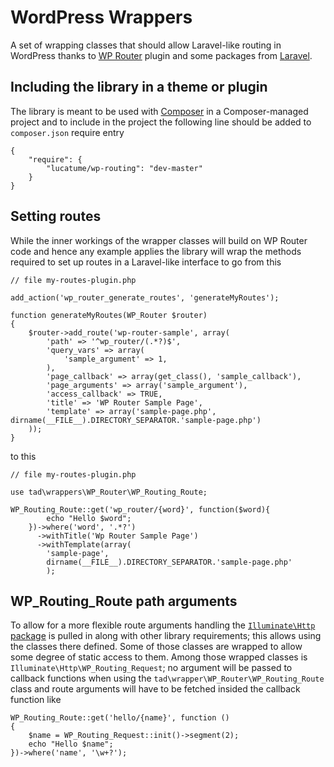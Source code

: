 # WordPress Wrappers

A set of wrapping classes that should allow Laravel-like routing in WordPress thanks to [WP Router](https://wordpress.org/plugins/wp-router/) plugin and some packages from [Laravel](http://laravel.com/).

## Including the library in a theme or plugin
The library is meant to be used with [Composer](https://getcomposer.org/) in a Composer-managed project and to include in the project the following line should be added to <code>composer.json</code> require entry

    {
        "require": {
            "lucatume/wp-routing": "dev-master"
        }
    } 

## Setting routes
While the inner workings of the wrapper classes will build on WP Router code and hence any example applies the library will wrap the methods required to set up routes in a Laravel-like interface to go from this

    // file my-routes-plugin.php

    add_action('wp_router_generate_routes', 'generateMyRoutes');

    function generateMyRoutes(WP_Router $router)
    {
        $router->add_route('wp-router-sample', array(
            'path' => '^wp_router/(.*?)$',
            'query_vars' => array(
                'sample_argument' => 1,
            ),
            'page_callback' => array(get_class(), 'sample_callback'),
            'page_arguments' => array('sample_argument'),
            'access_callback' => TRUE,
            'title' => 'WP Router Sample Page',
            'template' => array('sample-page.php', dirname(__FILE__).DIRECTORY_SEPARATOR.'sample-page.php')
        ));
    }

to this

    // file my-routes-plugin.php

    use tad\wrappers\WP_Router\WP_Routing_Route;

    WP_Routing_Route::get('wp_router/{word}', function($word){
            echo "Hello $word";
        })->where('word', '.*?')
          ->withTitle('Wp Router Sample Page')
          ->withTemplate(array(
            'sample-page',
            dirname(__FILE__).DIRECTORY_SEPARATOR.'sample-page.php'
            );

## WP_Routing_Route path arguments
To allow for a more flexible route arguments handling the [<code>Illuminate\Http</code> package](https://github.com/illuminate/http) is pulled in along with other library requirements; this allows using the classes there defined. Some of those classes are wrapped to allow some degree of static access to them. Among those wrapped classes is <code>Illuminate\Http\WP_Routing_Request</code>; no argument will be passed to callback functions when using the <code>tad\wrapper\WP_Router\WP_Routing_Route</code> class and route arguments will have to be fetched insided the callback function like

    WP_Routing_Route::get('hello/{name}', function ()
    {
        $name = WP_Routing_Request::init()->segment(2);
        echo "Hello $name";
    })->where('name', '\w+?');
